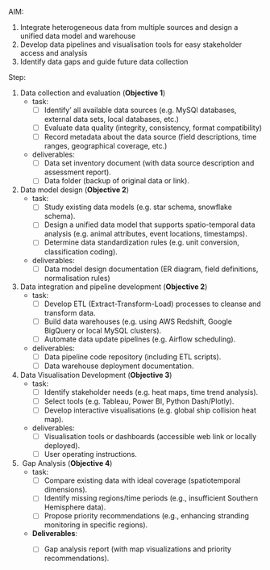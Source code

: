 
AIM:
1. Integrate heterogeneous data from multiple sources and design a unified data model and warehouse
2. Develop data pipelines and visualisation tools for easy stakeholder access and analysis
3. Identify data gaps and guide future data collection


Step:

1. Data collection and evaluation (**Objective 1**)
	- task:
		- [ ] Identify’ all available data sources (e.g. MySQl databases, external data sets, local databases, etc.)  
		- [ ] Evaluate data quality (integrity, consistency, format compatibility)
		- [ ] Record metadata about the data source (field descriptions, time ranges, geographical coverage, etc.)
	- deliverables:
		- [ ] Data set inventory document (with data source description and assessment report).
		- [ ] Data folder (backup of original data or link).
2. Data model design (**Objective 2**)
	- task:
		- [ ] Study existing data models (e.g. star schema, snowflake schema).
		- [ ] Design a unified data model that supports spatio-temporal data analysis (e.g. animal attributes, event locations, timestamps).
		- [ ] Determine data standardization rules (e.g. unit conversion, classification coding).
	- deliverables:
		- [ ]  Data model design documentation (ER diagram, field definitions, normalisation rules)
	
3. Data integration and pipeline development (**Objective 2**)
	- task:
		- [ ]  Develop ETL (Extract-Transform-Load) processes to cleanse and transform data.
		- [ ] Build data warehouses (e.g. using AWS Redshift, Google BigQuery or local MySQL clusters).
		- [ ] Automate data update pipelines (e.g. Airflow scheduling).
	- deliverables:
		- [ ] Data pipeline code repository (including ETL scripts).
		- [ ] Data warehouse deployment documentation.
4. Data Visualisation Development (**Objective 3**)
	- task:
		- [ ] Identify stakeholder needs (e.g. heat maps, time trend analysis).
		- [ ] Select tools (e.g. Tableau, Power BI, Python Dash/Plotly).
		- [ ] Develop interactive visualisations (e.g. global ship collision heat map).
	- deliverables:
		- [ ] Visualisation tools or dashboards (accessible web link or locally deployed).
		- [ ] User operating instructions.
5.  Gap Analysis (**Objective 4**)
	- task:
		- [ ] Compare existing data with ideal coverage (spatiotemporal dimensions).
		- [ ] Identify missing regions/time periods (e.g., insufficient Southern Hemisphere data).
		- [ ] Propose priority recommendations (e.g., enhancing stranding monitoring in specific regions).
	- **Deliverables**:
	    - [ ] Gap analysis report (with map visualizations and priority recommendations).










